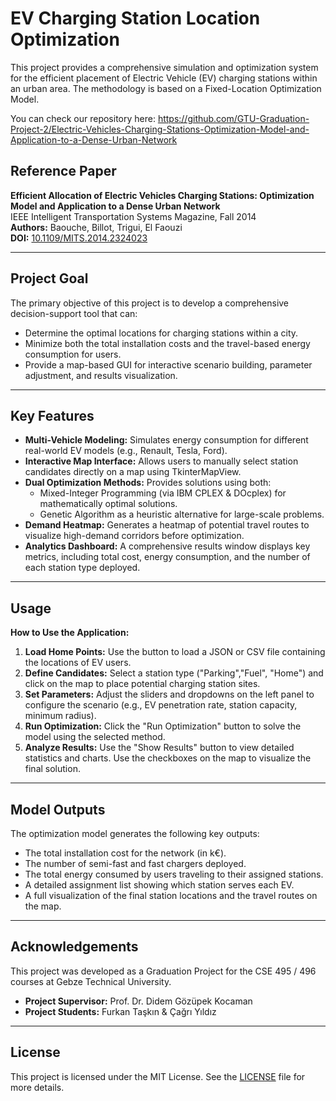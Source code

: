 # EV Charging Station Location Optimization

This project provides a comprehensive simulation and optimization system for the efficient placement of Electric Vehicle (EV) charging stations within an urban area. The methodology is based on a Fixed-Location Optimization Model.

You can check our repository here: https://github.com/GTU-Graduation-Project-2/Electric-Vehicles-Charging-Stations-Optimization-Model-and-Application-to-a-Dense-Urban-Network

## Reference Paper

**Efficient Allocation of Electric Vehicles Charging Stations: Optimization Model and Application to a Dense Urban Network**  
IEEE Intelligent Transportation Systems Magazine, Fall 2014  
**Authors:** Baouche, Billot, Trigui, El Faouzi  
**DOI:** [10.1109/MITS.2014.2324023](https://doi.org/10.1109/MITS.2014.2324023)

---

## Project Goal

The primary objective of this project is to develop a comprehensive decision-support tool that can:

- Determine the optimal locations for charging stations within a city.
- Minimize both the total installation costs and the travel-based energy consumption for users.
- Provide a map-based GUI for interactive scenario building, parameter adjustment, and results visualization.

---

## Key Features

- **Multi-Vehicle Modeling:** Simulates energy consumption for different real-world EV models (e.g., Renault, Tesla, Ford).
- **Interactive Map Interface:** Allows users to manually select station candidates directly on a map using TkinterMapView.
- **Dual Optimization Methods:** Provides solutions using both:
  - Mixed-Integer Programming (via IBM CPLEX & DOcplex) for mathematically optimal solutions.
  - Genetic Algorithm as a heuristic alternative for large-scale problems.
- **Demand Heatmap:** Generates a heatmap of potential travel routes to visualize high-demand corridors before optimization.
- **Analytics Dashboard:** A comprehensive results window displays key metrics, including total cost, energy consumption, and the number of each station type deployed.

---

## Usage

**How to Use the Application:**

1. **Load Home Points:** Use the button to load a JSON or CSV file containing the locations of EV users.
2. **Define Candidates:** Select a station type ("Parking","Fuel", "Home") and click on the map to place potential charging station sites.
3. **Set Parameters:** Adjust the sliders and dropdowns on the left panel to configure the scenario (e.g., EV penetration rate, station capacity, minimum radius).
4. **Run Optimization:** Click the "Run Optimization" button to solve the model using the selected method.
5. **Analyze Results:** Use the "Show Results" button to view detailed statistics and charts. Use the checkboxes on the map to visualize the final solution.

---

## Model Outputs

The optimization model generates the following key outputs:

- The total installation cost for the network (in k€).
- The number of semi-fast and fast chargers deployed.
- The total energy consumed by users traveling to their assigned stations.
- A detailed assignment list showing which station serves each EV.
- A full visualization of the final station locations and the travel routes on the map.

---

## Acknowledgements

This project was developed as a Graduation Project for the CSE 495 / 496 courses at Gebze Technical University.

- **Project Supervisor:** Prof. Dr. Didem Gözüpek Kocaman  
- **Project Students:** Furkan Taşkın & Çağrı Yıldız

---

## License

This project is licensed under the MIT License. See the [LICENSE](LICENSE) file for more details.
